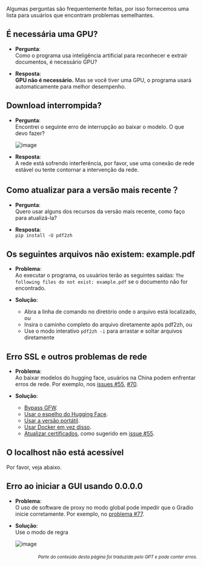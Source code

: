 Algumas perguntas são frequentemente feitas, por isso fornecemos uma lista para usuários que encontram problemas semelhantes.

## É necessária uma GPU?

- **Pergunta**:  
Como o programa usa inteligência artificial para reconhecer e extrair documentos, é necessário GPU?

- **Resposta**:  
**GPU não é necessário.** Mas se você tiver uma GPU, o programa usará automaticamente para melhor desempenho.

## Download interrompida?

- **Pergunta**:  
Encontrei o seguinte erro de interrupção ao baixar o modelo. O que devo fazer?

  ![image](https://github.com/user-attachments/assets/3c4eed44-3d9b-4e2f-a224-a58edca718c2)

- **Resposta**:  
A rede está sofrendo interferência, por favor, use uma conexão de rede estável ou tente contornar a intervenção da rede.

## Como atualizar para a versão mais recente？

- **Pergunta**:  
Quero usar alguns dos recursos da versão mais recente, como faço para atualizá-la?

- **Resposta**:  
`pip install -U pdf2zh`

## Os seguintes arquivos não existem: example.pdf

- **Problema**:  
Ao executar o programa, os usuários terão as seguintes saídas: `The following files do not exist: example.pdf` se o documento não for encontrado.

- **Solução**:
  - Abra a linha de comando no diretório onde o arquivo está localizado, ou
  - Insira o caminho completo do arquivo diretamente após pdf2zh, ou
  - Use o modo interativo `pdf2zh -i` para arrastar e soltar arquivos diretamente

## Erro SSL e outros problemas de rede

- **Problema**:  
Ao baixar modelos do hugging face, usuários na China podem enfrentar erros de rede. Por exemplo, nos [issues #55](https://github.com/PDFMathTranslate/PDFMathTranslate-next/issues/55), [#70](https://github.com/PDFMathTranslate/PDFMathTranslate-next/issues/70).

- **Solução**:
  - [Bypass GFW](https://github.com/clash-verge-rev/clash-verge-rev).
  - [Usar o espelho do Hugging Face](https://hf-mirror.com/).
  - [Usar a versão portátil](https://github.com/PDFMathTranslate/PDFMathTranslate-next?tab=readme-ov-file#method-ii-portable).
  - [Usar Docker em vez disso](https://github.com/PDFMathTranslate/PDFMathTranslate-next#docker).
  - [Atualizar certificados](https://stackoverflow.com/questions/51925384/unable-to-get-local-issuer-certificate-when-using-requests), como sugerido em [issue #55](https://github.com/PDFMathTranslate/PDFMathTranslate-next/issues/55).

## O localhost não está acessível

Por favor, veja abaixo.

## Erro ao iniciar a GUI usando 0.0.0.0

- **Problema**:  
O uso de software de proxy no modo global pode impedir que o Gradio inicie corretamente. Por exemplo, no [problema #77](https://github.com/PDFMathTranslate/PDFMathTranslate-next/issues/77).

- **Solução**:  
Use o modo de regra

  ![image](https://github.com/user-attachments/assets/b1f2b16a-eb6a-4c03-995c-332ef1d82c96)

<div align="right"> 
<h6><small>Parte do conteúdo desta página foi traduzida pelo GPT e pode conter erros.</small></h6>